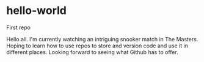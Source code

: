 # hello-world
First repo

Hello all. I'm currently watching an intriguing snooker match in The Masters.
Hoping to learn how to use repos to store and version code and use it in different places.
Looking forward to seeing what Github has to offer.
